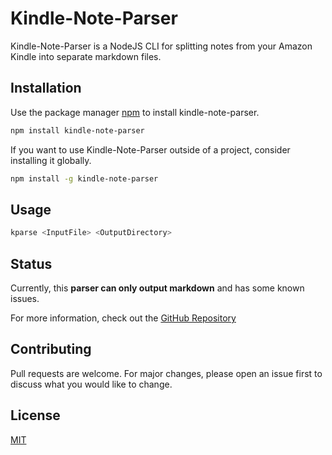 # Kindle-Note-Parser

Kindle-Note-Parser is a NodeJS CLI for splitting notes from your Amazon Kindle into separate markdown files.

## Installation

Use the package manager [npm](https://www.npmjs.com/) to install kindle-note-parser.

```bash
npm install kindle-note-parser
```

If you want to use Kindle-Note-Parser outside of a project, consider installing it globally.

```bash
npm install -g kindle-note-parser
```

## Usage

```bash
kparse <InputFile> <OutputDirectory>
```

## Status

Currently, this __parser can only output markdown__ and has some known issues. 

For more information, check out the [GitHub Repository](https://github.com/pgoodbread/kindle-note-parser)

## Contributing

Pull requests are welcome. For major changes, please open an issue first to discuss what you would like to change.

## License

[MIT](https://choosealicense.com/licenses/mit/)